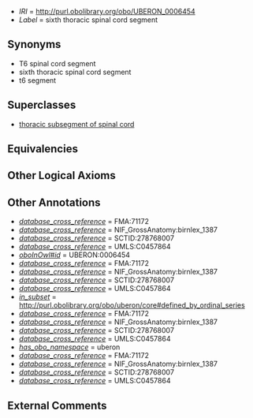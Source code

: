  * *IRI* = http://purl.obolibrary.org/obo/UBERON_0006454
 * *Label* = sixth thoracic spinal cord segment

## Synonyms

 * T6 spinal cord segment
 * sixth thoracic spinal cord segment
 * t6 segment

## Superclasses

 * [thoracic subsegment of spinal cord](../../UBERON/15/UBERON_0007715.md)

## Equivalencies


## Other Logical Axioms


## Other Annotations

 * *[database_cross_reference](../../ef/oboInOwl#hasDbXref.md)* = FMA:71172
 * *[database_cross_reference](../../ef/oboInOwl#hasDbXref.md)* = NIF_GrossAnatomy:birnlex_1387
 * *[database_cross_reference](../../ef/oboInOwl#hasDbXref.md)* = SCTID:278768007
 * *[database_cross_reference](../../ef/oboInOwl#hasDbXref.md)* = UMLS:C0457864
 * *[oboInOwl#id](../../id/oboInOwl#id.md)* = UBERON:0006454
 * *[database_cross_reference](../../ef/oboInOwl#hasDbXref.md)* = FMA:71172
 * *[database_cross_reference](../../ef/oboInOwl#hasDbXref.md)* = NIF_GrossAnatomy:birnlex_1387
 * *[database_cross_reference](../../ef/oboInOwl#hasDbXref.md)* = SCTID:278768007
 * *[database_cross_reference](../../ef/oboInOwl#hasDbXref.md)* = UMLS:C0457864
 * *[in_subset](../../et/oboInOwl#inSubset.md)* = http://purl.obolibrary.org/obo/uberon/core#defined_by_ordinal_series
 * *[database_cross_reference](../../ef/oboInOwl#hasDbXref.md)* = FMA:71172
 * *[database_cross_reference](../../ef/oboInOwl#hasDbXref.md)* = NIF_GrossAnatomy:birnlex_1387
 * *[database_cross_reference](../../ef/oboInOwl#hasDbXref.md)* = SCTID:278768007
 * *[database_cross_reference](../../ef/oboInOwl#hasDbXref.md)* = UMLS:C0457864
 * *[has_obo_namespace](../../ce/oboInOwl#hasOBONamespace.md)* = uberon
 * *[database_cross_reference](../../ef/oboInOwl#hasDbXref.md)* = FMA:71172
 * *[database_cross_reference](../../ef/oboInOwl#hasDbXref.md)* = NIF_GrossAnatomy:birnlex_1387
 * *[database_cross_reference](../../ef/oboInOwl#hasDbXref.md)* = SCTID:278768007
 * *[database_cross_reference](../../ef/oboInOwl#hasDbXref.md)* = UMLS:C0457864

## External Comments

